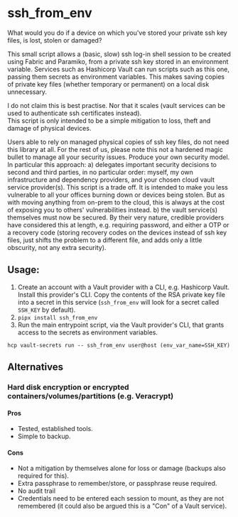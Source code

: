 # ssh_from_env
What would you do if a device on which you've stored your private ssh key files, is lost, stolen or damaged?

This small script allows a (basic, slow) ssh log-in shell session to be created using Fabric and Paramiko, from a private ssh key stored in an environment variable. Services such as Hashicorp Vault can run scripts such as this one, passing them secrets as environment variables. This makes saving copies of private key files (whether temporary or permanent) on a local disk unnecessary.

I do not claim this is best practise.  Nor that it scales (vault services can be used to authenticate ssh certificates instead).  
This script is only intended to be a simple mitigation to loss, theft and damage of physical devices.

Users able to rely on managed physical copies of ssh key files, do not need this library at all.  For the rest of us, please note this not a hardened magic bullet to manage all your security issues.  Produce your own security model.  In particular this approach:
 a) delegates important security decisions to second and third parties, in no particular order: myself, my own infrastructure and dependency providers, and your chosen cloud vault service provider(s). This script is a trade off.  It is intended to make
 you less vulnerable to all your offices burning down or devices being stolen.  But as with moving anything from on-prem to the cloud,
 this is always at the cost of exposing you to others' vulnerabilities instead.
 b) the vault service(s) themselves must now be secured. By their very nature, credible providers have considered this at length, e.g. requiring password, and either a OTP or a recovery code (storing recovery codes on the devices instead of ssh key files, just shifts the
 problem to a different file, and adds only a little obscurity, not any extra security).



## Usage:
1) Create an account with a Vault provider with a CLI, e.g. Hashicorp Vault.  Install this provider's CLI. Copy the contents of the RSA 
private key file into a secret in this service (`ssh_from_env` will look for a secret called `SSH_KEY` by default).
2) `pipx install ssh_from_env`
3) Run the main entrypoint script, via the Vault provider's CLI, that
grants access to the secrets as environment variables.
```
hcp vault-secrets run -- ssh_from_env user@host (env_var_name=SSH_KEY)
```

## Alternatives

### Hard disk encryption or encrypted containers/volumes/partitions (e.g. Veracrypt)
#### Pros
 - Tested, established tools.
 - Simple to backup.
#### Cons
 - Not a mitigation by themselves alone for loss or damage (backups also required for this).
 - Extra passphrase to remember/store, or passphrase reuse required.
 - No audit trail
 - Credentials need to be entered each session to mount, as they are not remembered 
   (it could also be argued this is a "Con" of a Vault service).